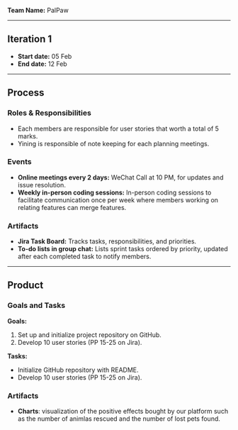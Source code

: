 **Team Name:** PalPaw

---

## Iteration 1

- **Start date:** 05 Feb  
- **End date:** 12 Feb

---

## Process

### Roles & Responsibilities
- Each members are responsible for user stories that worth a total of 5 marks.
- Yining is responsible of note keeping for each planning meetings.

### Events
- **Online meetings every 2 days:** WeChat Call at 10 PM, for updates and issue resolution.  
- **Weekly in-person coding sessions:** In-person coding sessions to facilitate communication once per week where members working on relating features can merge features.

### Artifacts
- **Jira Task Board:** Tracks tasks, responsibilities, and priorities.  
- **To-do lists in group chat:** Lists sprint tasks ordered by priority, updated after each completed task to notify members.

---

## Product

### Goals and Tasks
**Goals:**  
1. Set up and initialize project repository on GitHub.  
2. Develop 10 user stories (PP 15-25 on Jira).

**Tasks:**  
- Initialize GitHub repository with README.  
- Develop 10 user stories (PP 15-25 on Jira).
  

### Artifacts
- **Charts**: visualization of the positive effects bought by our platform such as the number of animlas rescued and the number of lost pets found.
